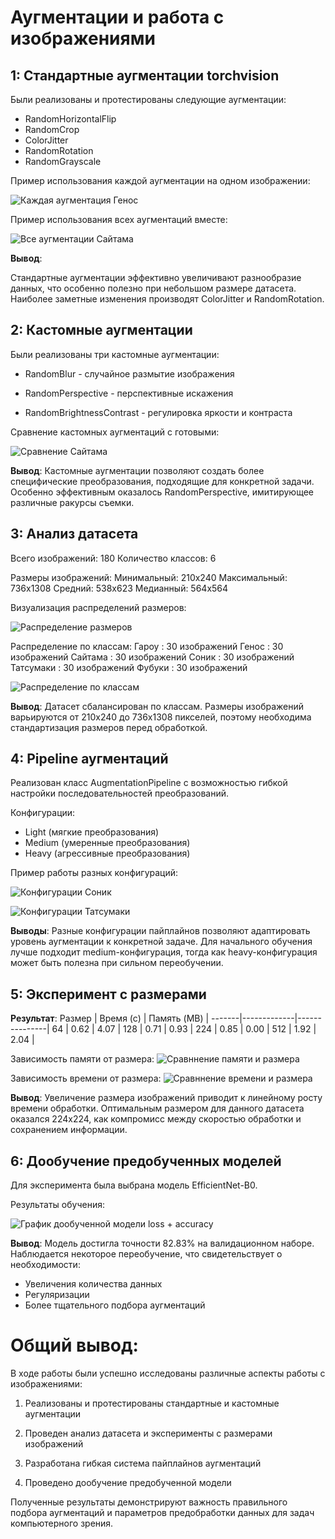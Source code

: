 # Аугментации и работа с изображениями

## 1: Стандартные аугментации torchvision

Были реализованы и протестированы следующие аугментации:

- RandomHorizontalFlip
- RandomCrop
- ColorJitter
- RandomRotation
- RandomGrayscale

Пример использования каждой аугментации на одном изображении:

![Каждая аугментация Генос](results/standard_augs/class_Генос_separate.png)

Пример использования всех аугментаций вместе:

![Все аугментации Сайтама](results/standard_augs/class_Сайтама_combined.png)

**Вывод**:

Стандартные аугментации эффективно увеличивают разнообразие данных, что особенно полезно при небольшом размере датасета. Наиболее заметные изменения производят ColorJitter и RandomRotation.

## 2: Кастомные аугментации

Были реализованы три кастомные аугментации:

- RandomBlur - случайное размытие изображения

- RandomPerspective - перспективные искажения

- RandomBrightnessContrast - регулировка яркости и контраста

Сравнение кастомных аугментаций с готовыми:

![Сравнение Сайтама](results/custom_augs/compare_Сайтама.png)

**Вывод**:
Кастомные аугментации позволяют создать более специфические преобразования, подходящие для конкретной задачи. Особенно эффективным оказалось RandomPerspective, имитирующее различные ракурсы съемки.

## 3: Анализ датасета 

Всего изображений: 180
Количество классов: 6

Размеры изображений:
Минимальный: 210x240
Максимальный: 736x1308
Средний: 538x623
Медианный: 564x564

Визуализация распределений размеров:

![Распределение размеров](results/dataset_analysis/size_distribution.png)

Распределение по классам:
Гароу     : 30 изображений
Генос     : 30 изображений
Сайтама   : 30 изображений
Соник     : 30 изображений
Татсумаки : 30 изображений
Фубуки    : 30 изображений

![Распределение по классам](results/dataset_analysis/class_distribution.png)

**Вывод**:
Датасет сбалансирован по классам. Размеры изображений варьируются от 210x240 до 736x1308 пикселей, поэтому необходима стандартизация размеров перед обработкой.

## 4: Pipeline аугментаций

Реализован класс AugmentationPipeline с возможностью гибкой настройки последовательностей преобразований.

Конфигурации:

- Light (мягкие преобразования)
- Medium (умеренные преобразования)
- Heavy (агрессивные преобразования)

Пример работы разных конфигураций:

![Конфигурации Соник](results/pipelines/compare_Соник.png)

![Конфигурации Татсумаки](results/pipelines/compare_Татсумаки.png)

**Выводы**:
Разные конфигурации пайплайнов позволяют адаптировать уровень аугментации к конкретной задаче. Для начального обучения лучше подходит medium-конфигурация, тогда как heavy-конфигурация может быть полезна при сильном переобучении.

## 5: Эксперимент с размерами 

**Результат**:
Размер |   Время (с) |   Память (MB) |
-------|-------------|---------------|
64     |   0.62      |   4.07        |
128    |   0.71      |   0.93        |
224    |   0.85      |   0.00        |
512    |   1.92      |   2.04        |

Зависимость памяти от размера:
![Сравннение памяти и размера](results/size_experiment/memory_vs_size.png)

Зависимость времени от размера:
![Сравннение времени и размера](results/size_experiment/time_vs_size.png)

**Вывод**:
Увеличение размера изображений приводит к линейному росту времени обработки. Оптимальным размером для данного датасета оказался 224x224, как компромисс между скоростью обработки и сохранением информации.

## 6: Дообучение предобученных моделей

Для эксперимента была выбрана модель EfficientNet-B0.

Результаты обучения:

![График дообученной модели loss + accuracy](results/finetuning/training_history.png)

**Вывод**:
Модель достигла точности 82.83% на валидационном наборе. Наблюдается некоторое переобучение, что свидетельствует о необходимости:

- Увеличения количества данных
- Регуляризации
- Более тщательного подбора аугментаций

# Общий вывод:

В ходе работы были успешно исследованы различные аспекты работы с изображениями:

1. Реализованы и протестированы стандартные и кастомные аугментации

2. Проведен анализ датасета и эксперименты с размерами изображений

3. Разработана гибкая система пайплайнов аугментаций

4. Проведено дообучение предобученной модели

Полученные результаты демонстрируют важность правильного подбора аугментаций и параметров предобработки данных для задач компьютерного зрения.